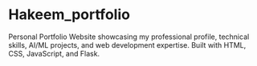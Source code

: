 # Hakeem_portfolio
Personal Portfolio Website showcasing my professional profile, technical skills, AI/ML projects, and web development expertise. Built with HTML, CSS, JavaScript, and Flask.
